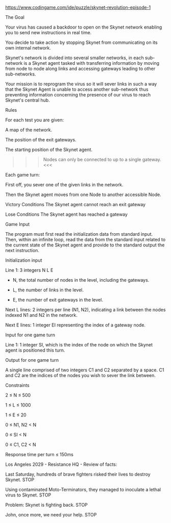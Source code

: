 https://www.codingame.com/ide/puzzle/skynet-revolution-episode-1


The Goal

Your virus has caused a backdoor to open on the Skynet network enabling you to send new instructions in real time.

You decide to take action by stopping Skynet from communicating on its own internal network.

Skynet's network is divided into several smaller networks, in each sub-network is a Skynet agent tasked with transferring information by moving from node to node along links and accessing gateways leading to other sub-networks.

Your mission is to reprogram the virus so it will sever links in such a way that the Skynet Agent is unable to access another sub-network thus preventing information concerning the presence of our virus to reach Skynet's central hub.


Rules

For each test you are given:

A map of the network.

The position of the exit gateways.

The starting position of the Skynet agent.

>>> Nodes can only be connected to up to a single gateway. <<<

Each game turn:

First off, you sever one of the given links in the network.

Then the Skynet agent moves from one Node to another accessible Node.

Victory Conditions
The Skynet agent cannot reach an exit gateway
 
Lose Conditions
The Skynet agent has reached a gateway


Game Input

The program must first read the initialization data from standard input. Then, within an infinite loop, read the data from the standard input related to the current state of the Skynet agent and provide to the standard output the next instruction.


Initialization input

Line 1: 3 integers N L E

- N, the total number of nodes in the level, including the gateways.

- L, the number of links in the level.

- E, the number of exit gateways in the level.

Next L lines: 2 integers per line (N1, N2), indicating a link between the nodes indexed N1 and N2 in the network.

Next E lines: 1 integer EI representing the index of a gateway node.


Input for one game turn

Line 1: 1 integer SI, which is the index of the node on which the Skynet agent is positioned this turn.


Output for one game turn

A single line comprised of two integers C1 and C2 separated by a space. C1 and C2 are the indices of the nodes you wish to sever the link between.


Constraints

2 ≤ N ≤ 500

1 ≤ L ≤ 1000

1 ≤ E ≤ 20

0 ≤ N1, N2 < N

0 ≤ SI < N

0 ≤ C1, C2 < N


Response time per turn ≤ 150ms


Los Angeles 2029 - Resistance HQ - Review of facts:

Last Saturday, hundreds of brave fighters risked their lives to destroy Skynet. STOP

Using contaminated Moto-Terminators, they managed to inoculate a lethal virus to Skynet. STOP

Problem: Skynet is fighting back. STOP

John, once more, we need your help. STOP
